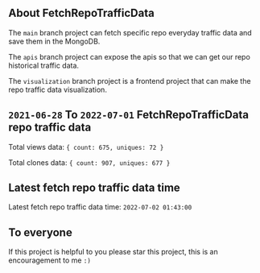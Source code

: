## About FetchRepoTrafficData

The `main` branch project can fetch specific repo everyday traffic data and save them in the MongoDB.

The `apis` branch project can expose the apis so that we can get our repo historical traffic data.

The `visualization` branch project is a frontend project that can make the repo traffic data visualization.

## `2021-06-28` To `2022-07-01` FetchRepoTrafficData repo traffic data

Total views data: `{ count: 675, uniques: 72 }`

Total clones data: `{ count: 907, uniques: 677 }`

## Latest fetch repo traffic data time

Latest fetch repo traffic data time: `2022-07-02 01:43:00`

## To everyone

If this project is helpful to you please star this project, this is an encouragement to me `:)`



